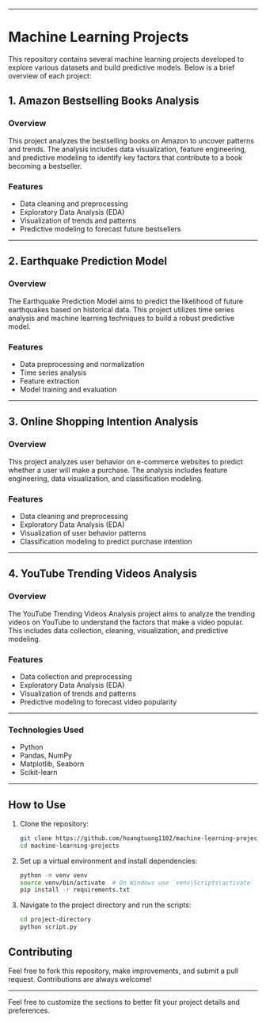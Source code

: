 
---

# Machine Learning Projects

This repository contains several machine learning projects developed to explore various datasets and build predictive models. Below is a brief overview of each project:

## 1. Amazon Bestselling Books Analysis

### Overview
This project analyzes the bestselling books on Amazon to uncover patterns and trends. The analysis includes data visualization, feature engineering, and predictive modeling to identify key factors that contribute to a book becoming a bestseller.

### Features
- Data cleaning and preprocessing
- Exploratory Data Analysis (EDA)
- Visualization of trends and patterns
- Predictive modeling to forecast future bestsellers


---

## 2. Earthquake Prediction Model

### Overview
The Earthquake Prediction Model aims to predict the likelihood of future earthquakes based on historical data. This project utilizes time series analysis and machine learning techniques to build a robust predictive model.

### Features
- Data preprocessing and normalization
- Time series analysis
- Feature extraction
- Model training and evaluation


---

## 3. Online Shopping Intention Analysis

### Overview
This project analyzes user behavior on e-commerce websites to predict whether a user will make a purchase. The analysis includes feature engineering, data visualization, and classification modeling.

### Features
- Data cleaning and preprocessing
- Exploratory Data Analysis (EDA)
- Visualization of user behavior patterns
- Classification modeling to predict purchase intention

---

## 4. YouTube Trending Videos Analysis

### Overview
The YouTube Trending Videos Analysis project aims to analyze the trending videos on YouTube to understand the factors that make a video popular. This includes data collection, cleaning, visualization, and predictive modeling.

### Features
- Data collection and preprocessing
- Exploratory Data Analysis (EDA)
- Visualization of trends and patterns
- Predictive modeling to forecast video popularity


---

### Technologies Used
- Python
- Pandas, NumPy
- Matplotlib, Seaborn
- Scikit-learn
---

## How to Use

1. Clone the repository:
   ```bash
   git clone https://github.com/hoangtuong1102/machine-learning-projects.git
   cd machine-learning-projects
   ```

2. Set up a virtual environment and install dependencies:
   ```bash
   python -m venv venv
   source venv/bin/activate  # On Windows use `venv\Scripts\activate`
   pip install -r requirements.txt
   ```

3. Navigate to the project directory and run the scripts:
   ```bash
   cd project-directory
   python script.py
   ```

## Contributing

Feel free to fork this repository, make improvements, and submit a pull request. Contributions are always welcome!

---

Feel free to customize the sections to better fit your project details and preferences.
